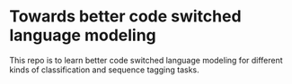 # Towards better code switched language modeling
This repo is to learn better code switched language modeling for different kinds of classification and sequence tagging tasks.
